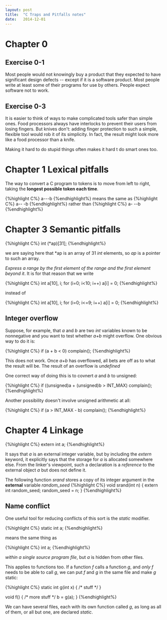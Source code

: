 ```yaml
---
layout:	post
title:	"C Traps and Pitfalls notes"
date:	2014-12-01
---
```

# Chapter 0
## Exercise 0-1
Most people would not knowingly buy a product that they expected to have significant design defects -- except if it is a software product. Most people write at least some of their programs for use by others. People expect software not to work.

## Exercise 0-3
It is easier to think of ways to make complicated tools safer than simple ones. Food processors always have interlocks to prevent their users from losing fingers. But knives don't: adding finger protection to such a simple, flexible tool would rob it of its simplicity. In fact, the result might look more like a food processor than a knife.

Making it hard to do stupid things often makes it hard t do smart ones too.

# Chapter 1 Lexical pitfalls
The way to convert a C program to tokens is to move from left to right, taking the **longest possible token each time**.

{%highlight C%}
a---b
{%endhighlight%}
means the same as 
{%highlight C%}
a-- -b
{%endhighlight%}
rather than
{%highlight C%}
a- --b
{%endhighlight%}

# Chapter 3 Semantic pitfalls

{%highlight C%}
int (*ap)[31];
{%endhighlight%}

we are saying here that \*ap is an array of 31 *int* elements, so *ap* is a pointer to such an array.

*Express a range by the first element of the range and the first element beyond it*. It is for that reason that we write

{%highlight C%}
int a[10], i;
for (i=0; i<10; i++)
	a[i] = 0;
{%endhighlight%}

instead of 

{%highlight C%}
int a[10], i;
for (i=0; i<=9; i++)
	a[i] = 0;
{%endhighlight%}

## Integer overflow
Suppose, for example, that *a* and *b* are two *int* variables known to be nonnegative and you want to test whether *a+b* might overflow. One obvious way to do it is:
 
{%highlight C%}
if (a + b < 0)
	complain();
{%endhighlight%}

This does not work. Once *a+b* has overflowed, all bets are off as to what the result will be. The result of an overflow is *undefined*

One correct way of doing this is to covnert *a* and *b* to unsigned:

{%highlight C%}
if ((unsigned)a + (unsigned)b > INT_MAX)
	complain();
{%endhighlight%}

Another possibility doesn't involve unsigned arithmetic at all:

{%highlight C%}
if (a > INT_MAX - b)
	complain();
{%endhighlight%}

# Chapter 4 Linkage

{%highlight C%}
extern int a;
{%endhighlight%}

It says that *a* is an external integer variable, but by including the *extern* keyword, it explicitly says that the storage for *a* is allocated somewhere else. From the linker's viewpoint, such a declaration is a *reference* to the external object *a* but does not define it.

The following function *srand* stores a copy of its integer argument in the **external** variable *random_seed*
{%highlight C%}
void srand(int n)
{
	extern int random_seed;
	random_seed = n;
}
{%endhighlight%}

## Name conflict

One useful tool for reducing conflicts of this sort is the *static* modifier.
 
{%highlight C%}
static int a;
{%endhighlight%}

means the same thing as

{%highlight C%}
int a;
{%endhighlight%}

*within a single source program file*, but *a* is hidden from other files.

This applies to functions too. If a function *f* calls a function *g*, and *only f* needs to be able to call *g*, we can put *f* and *g* in the same file and make *g* static:

{%highlight C%}
static int g(int x)
{
	/* stuff */
}

void f()
{
	/* more stuff */
	b = g(a);
}
{%endhighlight%}

We can have several files, each with its own function called *g*, as long as all of them, or all but one, are declared *static*.
